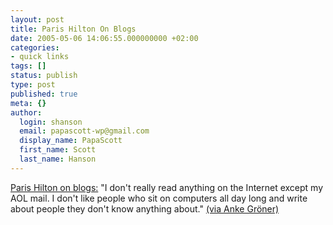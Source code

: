 ```yaml
---
layout: post
title: Paris Hilton On Blogs
date: 2005-05-06 14:06:55.000000000 +02:00
categories:
- quick links
tags: []
status: publish
type: post
published: true
meta: {}
author:
  login: shanson
  email: papascott-wp@gmail.com
  display_name: PapaScott
  first_name: Scott
  last_name: Hanson
---
```

<p><a href="http://www.foxnews.com/story/0,2933,155431,00.html">Paris Hilton on blogs:</a> "I don't really read anything on the Internet except my AOL mail. I don't like people who sit on computers all day long and write about people they don't know anything about." <a href="http://www.ankegroener.de/?p=812">(via Anke Gr&ouml;ner)</a></p>
